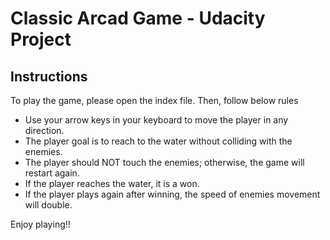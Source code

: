 # Classic Arcad Game - Udacity Project

## Instructions

To play the game, please open the index file. Then, follow below rules
* Use your arrow keys in your keyboard to move the player in any direction.
* The player goal is to reach to the water without colliding with the enemies. 
* The player should NOT touch the enemies; otherwise, the game will restart again.
* If the player reaches the water, it is a won.
* If the player plays again after winning, the speed of enemies movement will double.

Enjoy playing!!